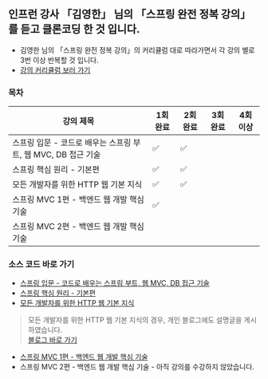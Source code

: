##  인프런 강사 「김영한」 님의 「스프링 완전 정복 강의」를 듣고 클론코딩 한 것 입니다.
- 김영한 님의 「스프링 완전 정복 강의」의 커리큘럼 대로 따라가면서 각 강의 별로 3번 이상 반복할 것 입니다.
- [강의 커리큘럼 보러 가기](https://www.inflearn.com/roadmaps/373)


### 목차
| 강의 제목 | 1회 완료 | 2회 완료 | 3회 완료 | 4회 이상
|----|----|----|----|----|
| 스프링 입문 - 코드로 배우는 스프링 부트, 웹 MVC, DB 접근 기술 | ✅ |  ✅ |    |   |
| 스프링 핵심 원리 - 기본편 | ✅  |  ✅  |  |   |
| 모든 개발자를 위한 HTTP 웹 기본 지식| ✅   |  ✅   |   |  |
| 스프링 MVC 1편 - 백엔드 웹 개발 핵심 기술|  ✅   |   |    |    |
| 스프링 MVC 2편 - 백엔드 웹 개발 핵심 기술|    |    |   |    |

### 소스 코드 바로 가기
- [스프링 입문 - 코드로 배우는 스프링 부트, 웹 MVC, DB 접근 기술](https://github.com/yujiah-github/learning-spring-archiving/tree/main/hello)
- [스프링 핵심 원리 - 기본편](https://github.com/yujiah-github/learning-spring-archiving/tree/main/core%202)
- [모든 개발자를 위한 HTTP 웹 기본 지식](https://github.com/yujiah-github/learning-spring-archiving/tree/main/httpknowledge)
> 모든 개발자를 위한 HTTP 웹 기본 지식의 경우, 개인 블로그에도 설명글을 게시하였습니다. <br>
  [블로그 바로 가기](https://velog.io/@cil05265/%EC%9B%B9-HTTP-%EC%A7%80%EC%8B%9D-1%ED%8E%B8)
- [스프링 MVC 1편 - 백엔드 웹 개발 핵심 기술](https://github.com/yujiah-github/learning-spring-archiving/tree/main/servlet)
- 스프링 MVC 2편 - 백엔드 웹 개발 핵심 기술 - 아직 강의를 수강하지 않았습니다.
